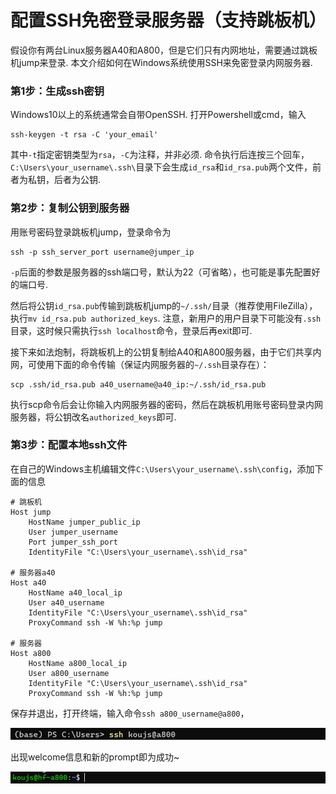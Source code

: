 # 配置SSH免密登录服务器（支持跳板机）

假设你有两台Linux服务器A40和A800，但是它们只有内网地址，需要通过跳板机jump来登录. 本文介绍如何在Windows系统使用SSH来免密登录内网服务器.

### 第1步：生成ssh密钥

Windows10以上的系统通常会自带OpenSSH. 打开Powershell或cmd，输入

```shell
ssh-keygen -t rsa -C 'your_email'
```

其中`-t`指定密钥类型为`rsa`，`-C`为注释，并非必须.  命令执行后连按三个回车，`C:\Users\your_username\.ssh\`目录下会生成`id_rsa`和`id_rsa.pub`两个文件，前者为私钥，后者为公钥.

### 第2步：复制公钥到服务器

用账号密码登录跳板机jump，登录命令为

```shell
ssh -p ssh_server_port username@jumper_ip
```

`-p`后面的参数是服务器的ssh端口号，默认为22（可省略），也可能是事先配置好的端口号.

然后将公钥`id_rsa.pub`传输到跳板机jump的`~/.ssh/`目录（推荐使用FileZilla），执行`mv id_rsa.pub authorized_keys`. 注意，新用户的用户目录下可能没有`.ssh`目录，这时候只需执行`ssh localhost`命令，登录后再exit即可.

接下来如法炮制，将跳板机上的公钥复制给A40和A800服务器，由于它们共享内网，可使用下面的命令传输（保证内网服务器的`~/.ssh`目录存在）：

```shell
scp .ssh/id_rsa.pub a40_username@a40_ip:~/.ssh/id_rsa.pub
```

执行scp命令后会让你输入内网服务器的密码，然后在跳板机用账号密码登录内网服务器，将公钥改名`authorized_keys`即可.

### 第3步：配置本地ssh文件

在自己的Windows主机编辑文件`C:\Users\your_username\.ssh\config`，添加下面的信息

```
# 跳板机
Host jump
    HostName jumper_public_ip
    User jumper_username
    Port jumper_ssh_port
    IdentityFile "C:\Users\your_username\.ssh\id_rsa"

# 服务器a40
Host a40
    HostName a40_local_ip
    User a40_username
    IdentityFile "C:\Users\your_username\.ssh\id_rsa"
    ProxyCommand ssh -W %h:%p jump

# 服务器
Host a800
    HostName a800_local_ip
    User a800_username
    IdentityFile "C:\Users\your_username\.ssh\id_rsa"
    ProxyCommand ssh -W %h:%p jump
```

保存并退出，打开终端，输入命令`ssh a800_username@a800`，

![image-20231121014006994](assets/image-20231121014006994.png)

出现welcome信息和新的prompt即为成功~

![image-20231121014230826](assets/image-20231121014230826.png)

